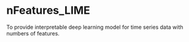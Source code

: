 # nFeatures_LIME
To provide interpretable deep learning model for time series data with numbers of features.
